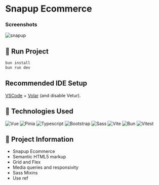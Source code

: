 
# Snapup Ecommerce

### Screenshots

![snapup](https://github.com/user-attachments/assets/e1bb3c59-01b8-447f-bd73-b67a4763fa1d)

## :rocket: Run Project

```bash
bun install
bun run dev
```

## Recommended IDE Setup

[VSCode](https://code.visualstudio.com/) + [Volar](https://marketplace.visualstudio.com/items?itemName=Vue.volar) (and disable Vetur).

## :wrench: Technologies Used

![Vue](https://img.shields.io/badge/Vue%20js-35495E?style=for-the-badge&logo=vuedotjs&logoColor=4FC08D)
![Pinia](https://img.shields.io/badge/pinia-%2335495e.svg?style=for-the-badge&logo=pinia&logoColor=%234FC08D)
![Typescript](https://img.shields.io/badge/TypeScript-007ACC?style=for-the-badge&logo=typescript&logoColor=white)
![Bootstrap](https://img.shields.io/badge/bootstrap-%238511FA.svg?style=for-the-badge&logo=bootstrap&logoColor=white)
![Sass](https://img.shields.io/badge/Sass-CC6699?style=for-the-badge&logo=sass&logoColor=white)
![Vite](https://img.shields.io/badge/vite-%23646CFF.svg?style=for-the-badge&logo=vite&logoColor=white)
![Bun](https://img.shields.io/badge/bun-282a36?style=for-the-badge&logo=bun&logoColor=fbf0df)
![Vitest](https://img.shields.io/badge/-Vitest-252529?style=for-the-badge&logo=vitest&logoColor=FCC72B)

## :rocket: Project Information

- Snapup Ecommerce
- Semantic HTML5 markup
- Grid and Flex
- Media queries and responsivity
- Sass Mixins
- Use ref



